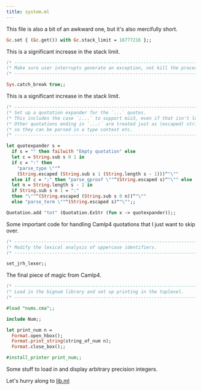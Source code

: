 ```yaml
---
title: system.ml
---
```

This file is also a bit of an awkward one, but it's also mercifully short.

```ocaml
Gc.set { (Gc.get()) with Gc.stack_limit = 16777216 };;
```
This is a significant increase in the stack limit.

```ocaml
(* ------------------------------------------------------------------------- *)
(* Make sure user interrupts generate an exception, not kill the process.    *)
(* ------------------------------------------------------------------------- *)

Sys.catch_break true;;
```
This is a significant increase in the stack limit.

```ocaml
(* ------------------------------------------------------------------------- *)
(* Set up a quotation expander for the `...` quotes.                         *)
(* This includes the case `;...` to support miz3, even if that isn't loaded. *)
(* Other quotations ending in `...:` are treated just as (escaped) strings,  *)
(* so they can be parsed in a type context etc.                              *)
(* ------------------------------------------------------------------------- *)

let quotexpander s =
  if s = "" then failwith "Empty quotation" else
  let c = String.sub s 0 1 in
  if c = ":" then
    "parse_type \""^
    (String.escaped (String.sub s 1 (String.length s - 1)))^"\""
  else if c = ";" then "parse_qproof \""^(String.escaped s)^"\"" else
  let n = String.length s - 1 in
  if String.sub s n 1 = ":"
  then "\""^(String.escaped (String.sub s 0 n))^"\""
  else "parse_term \""^(String.escaped s)^"\"";;

Quotation.add "tot" (Quotation.ExStr (fun x -> quotexpander));;
```
Some important code for handling Camlp4 quotations that I just want to skip
over.

```ocaml
(* ------------------------------------------------------------------------- *)
(* Modify the lexical analysis of uppercase identifiers.                     *)
(* ------------------------------------------------------------------------- *)

set_jrh_lexer;;
```
The final piece of magic from Camlp4.

```ocaml
(* ------------------------------------------------------------------------- *)
(* Load in the bignum library and set up printing in the toplevel.           *)
(* ------------------------------------------------------------------------- *)

#load "nums.cma";;

include Num;;

let print_num n =
  Format.open_hbox();
  Format.print_string(string_of_num n);
  Format.close_box();;

#install_printer print_num;;
```
Some stuff to load in and display arbitrary precision integers.

Let's hurry along to [lib.ml](lib.md)